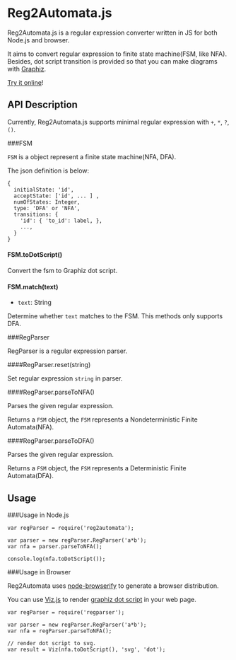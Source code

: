 # Reg2Automata.js

Reg2Automata.js is a regular expression converter written in JS for both Node.js and browser.

It aims to convert regular expression to finite state machine(FSM, like NFA).
Besides, dot script transition is provided so that you can make diagrams with [Graphiz][1].

[Try it online](http://hokein.github.io/Reg2Automata.js/)!

## API Description

Currently, Reg2Automata.js supports minimal regular expression with `+`, `*`, `?`, `()`.

###FSM

`FSM` is a object represent a finite state machine(NFA, DFA).

The json definition is below:

```
{
  initialState: 'id',
  acceptState: ['id', ... ] ,
  numOfStates: Integer,
  type: 'DFA' or 'NFA',
  transitions: {
    'id': { 'to_id': label, },
    ...,
  }
}
```

#### FSM.toDotScript()

Convert the fsm to Graphiz dot script.

#### FSM.match(text)

* `text`: String

Determine whether `text` matches to the FSM. This methods only supports DFA.

###RegParser

RegParser is a regular expression parser.

####RegParser.reset(string)

Set regular expression `string` in parser.

####RegParser.parseToNFA()

Parses the given regular expression.

Returns a `FSM` object, the `FSM` represents a Nondeterministic Finite Automata(NFA).

####RegParser.parseToDFA()

Parses the given regular expression.

Returns a `FSM` object, the `FSM` represents a Deterministic Finite Automata(DFA).

## Usage 

###Usage in Node.js

```
var regParser = require('reg2automata');

var parser = new regParser.RegParser('a*b');
var nfa = parser.parseToNFA();

console.log(nfa.toDotScript());
```

###Usage in Browser

Reg2Automata uses [node-browserify][2] to generate a browser distribution.

You can use [Viz.js][3] to render [graphiz dot script][4] in your web page.

```
var regParser = require('regparser');

var parser = new regParser.RegParser('a*b');
var nfa = regParser.parseToNFA();

// render dot script to svg.
var result = Viz(nfa.toDotScript(), 'svg', 'dot');
```

[1]:http://www.graphviz.org/
[2]:https://github.com/substack/node-browserify
[3]:https://github.com/mdaines/viz.js/
[4]:http://www.graphviz.org/content/dot-language
